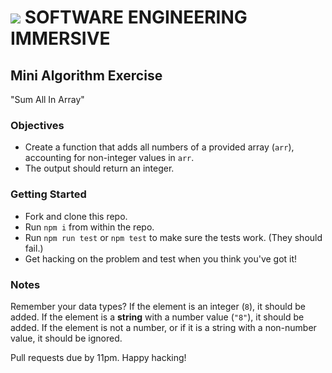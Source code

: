 # ![](https://ga-dash.s3.amazonaws.com/production/assets/logo-9f88ae6c9c3871690e33280fcf557f33.png) SOFTWARE ENGINEERING IMMERSIVE

## Mini Algorithm Exercise

"Sum All In Array"

### Objectives

- Create a function that adds all numbers of a provided array (`arr`), accounting for non-integer values in `arr`.
- The output should return an integer.

### Getting Started

- Fork and clone this repo.
- Run `npm i` from within the repo.
- Run `npm run test` or `npm test` to make sure the tests work. (They should fail.)
- Get hacking on the problem and test when you think you've got it!

### Notes

Remember your data types? If the element is an integer (`8`), it should be added. If the element is a **string** with a number value (`"8"`), it should be added. If the element is not a number, or if it is a string with a non-number value, it should be ignored.

Pull requests due by 11pm. Happy hacking!